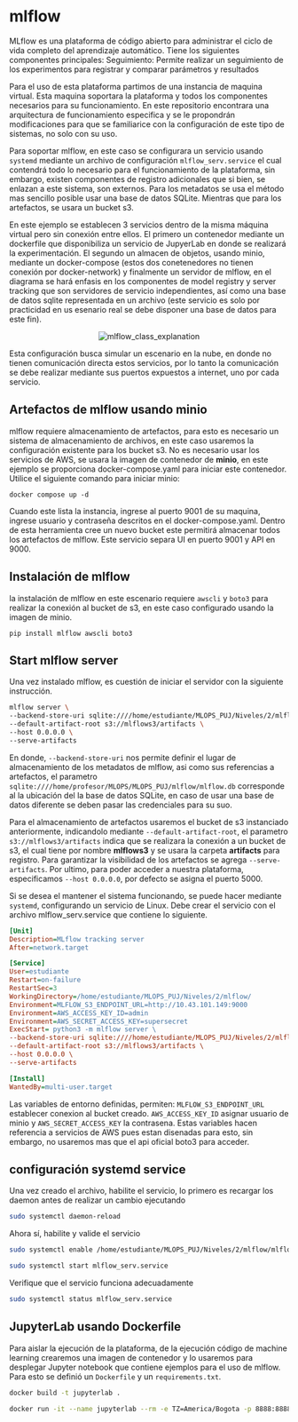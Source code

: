 # mlflow 
MLflow es una plataforma de código abierto para administrar el ciclo de vida completo del aprendizaje automático. Tiene los siguientes componentes principales: Seguimiento: Permite realizar un seguimiento de los experimentos para registrar y comparar parámetros y resultados


Para el uso de esta plataforma partimos de una instancia de maquina virtual. Esta maquina soportara la plataforma y todos los componentes necesarios para su funcionamiento. En este repositorio encontrara una arquitectura de funcionamiento especifica y se le propondrán modificaciones para que se familiarice con la configuración de este tipo de sistemas, no solo con su uso.

Para soportar mlflow, en este caso se configurara un servicio usando `systemd` mediante un archivo de configuración `mlflow_serv.service` el cual contendrá todo lo necesario para el funcionamiento de la plataforma, sin embargo, existen componentes de registro adicionales que si bien, se enlazan a este sistema, son externos. Para los metadatos se usa el método mas sencillo posible usar una base de datos SQLite. Mientras que para los artefactos, se usara un bucket s3.

En este ejemplo se establecen 3 servicios dentro de la misma máquina virtual pero sin conexión entre ellos. El primero un contenedor mediante un dockerfile que disponibiliza un servicio de JupyerLab en donde se realizará la experimentación. El segundo un almacen de objetos, usando minio, mediante un docker-compose (estos dos conetenedores no tienen conexión por docker-network) y finalmente un servidor de mlflow, en el diagrama se hará enfasis en los componentes de model registry y server tracking que son servidores de servicio independientes, así como una base de datos sqlite representada en un archivo (este servicio es solo por practicidad en us esenario real se debe disponer una base de datos para este fin).

<span style="display:block;text-align:center">![mlflow_class_explanation](mlflow_class_explanation.png)</span>

Esta configuración busca simular un escenario en la nube, en donde no tienen comunicación directa estos servicios, por lo tanto la comunicación se debe realizar mediante sus puertos expuestos a internet, uno por cada servicio. 

## Artefactos de mlflow usando minio

mlflow requiere almacenamiento de artefactos, para esto es necesario un sistema de almacenamiento de archivos, en este caso usaremos la configuración existente para los bucket s3. No es necesario usar los servicios de AWS, se usara la imagen de contenedor de **minio**, en este ejemplo se proporciona docker-compose.yaml para iniciar este contenedor. Utilice el siguiente comando para iniciar minio:

    docker compose up -d

Cuando este lista la instancia, ingrese al puerto 9001 de su maquina, ingrese usuario y contraseña descritos en el docker-compose.yaml. Dentro de esta herramienta cree un nuevo bucket este permitirá almacenar todos los artefactos de mlflow. Este servicio separa UI en puerto 9001 y API en 9000.

## Instalación de mlflow
la instalación de mlflow en este escenario requiere `awscli` y `boto3` para realizar la conexión al bucket de s3, en este caso configurado usando la imagen de minio.

```
pip install mlflow awscli boto3
```

## Start mlflow server

Una vez instalado mlflow, es cuestión de iniciar el servidor con la siguiente instrucción.

```bash
mlflow server \
--backend-store-uri sqlite:////home/estudiante/MLOPS_PUJ/Niveles/2/mlflow/mlflow.db \
--default-artifact-root s3://mlflows3/artifacts \
--host 0.0.0.0 \
--serve-artifacts
```

 En donde, `--backend-store-uri` nos permite definir el lugar de almacenamiento de los metadatos de mlflow, asi como sus referencias a artefactos, el parametro `sqlite:////home/profesor/MLOPS/MLOPS_PUJ/mlflow/mlflow.db` corresponde al la ubicación del la base de datos SQLite, en caso de usar una base de datos diferente se deben pasar las credenciales para su suo. 

Para el almacenamiento de artefactos usaremos el bucket de s3 instanciado anteriormente, indicandolo mediante `--default-artifact-root`, el parametro `s3://mlflows3/artifacts` indica que se realizara la conexión a un bucket de s3, el cual tiene por nombre **mlflows3** y se usara la carpeta **artifacts** para registro. Para garantizar la visibilidad de los artefactos se agrega `--serve-artifacts`. Por ultimo, para poder acceder a nuestra plataforma, especificamos `--host 0.0.0.0`, por defecto se asigna el puerto 5000.

Si se desea el mantener el sistema funcionando, se puede hacer mediante `systemd`, configurando un servicio de Linux.
Debe crear el servicio con el archivo mlflow_serv.service que contiene lo siguiente.

```ini
[Unit]
Description=MLflow tracking server
After=network.target 

[Service]
User=estudiante
Restart=on-failure
RestartSec=3
WorkingDirectory=/home/estudiante/MLOPS_PUJ/Niveles/2/mlflow/
Environment=MLFLOW_S3_ENDPOINT_URL=http://10.43.101.149:9000
Environment=AWS_ACCESS_KEY_ID=admin
Environment=AWS_SECRET_ACCESS_KEY=supersecret
ExecStart= python3 -m mlflow server \
--backend-store-uri sqlite:////home/estudiante/MLOPS_PUJ/Niveles/2/mlflow/mlflow.db \
--default-artifact-root s3://mlflows3/artifacts \
--host 0.0.0.0 \
--serve-artifacts

[Install]
WantedBy=multi-user.target
```

Las variables de entorno definidas, permiten: `MLFLOW_S3_ENDPOINT_URL` establecer conexion al bucket creado. `AWS_ACCESS_KEY_ID` asignar usuario de minio y `AWS_SECRET_ACCESS_KEY` la contrasena. Estas variables hacen referencia a servicios de AWS pues estan disenadas para esto, sin embargo, no usaremos mas que el api oficial boto3 para acceder.

## configuración systemd service
Una vez creado el archivo, habilite el servicio, lo primero es recargar los daemon antes de realizar un cambio ejecutando

```bash
sudo systemctl daemon-reload 
```

Ahora sí, habilite y valide el servicio

```bash
sudo systemctl enable /home/estudiante/MLOPS_PUJ/Niveles/2/mlflow/mlflow_serv.service
```

```bash
sudo systemctl start mlflow_serv.service 
```
Verifique que el servicio funciona adecuadamente

```bash
sudo systemctl status mlflow_serv.service 
```

## JupyterLab usando Dockerfile

Para aislar la ejecución de la plataforma, de la ejecución código de machine learning crearemos una imagen de contenedor y lo usaremos para desplegar Jupyter notebook que contiene ejemplos para el uso de mlflow. Para esto se definió un `Dockerfile` y un `requirements.txt`.

```bash
docker build -t jupyterlab .
```
```bash
docker run -it --name jupyterlab --rm -e TZ=America/Bogota -p 8888:8888 -v $PWD:/work jupyterlab:latest
```


